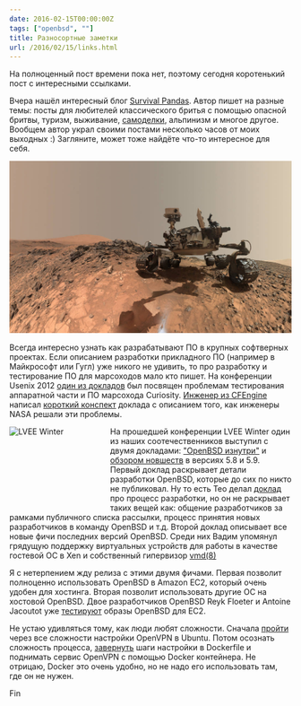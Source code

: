 ```yaml
---
date: 2016-02-15T00:00:00Z
tags: ["openbsd", ""]
title: Разносортные заметки
url: /2016/02/15/links.html
---
```


На полноценный пост времени пока нет, поэтому сегодня коротенький пост с
интересными ссылками.

Вчера нашёл интересный блог [Survival Pandas](http://survivalpandas.blogspot.ru/).
Автор пишет на разные темы: посты для любителей классического бритья с помощью опасной бритвы,
туризм, выживание, [самоделки](http://survivalpandas.blogspot.ru/search/label/%D1%85%D1%8D%D0%BD%D0%B4%D0%BC%D1%8D%D0%B9%D0%B4), альпинизм и многое другое.
Вообщем автор украл своими постами несколько часов от моих выходных :)
Загляните, может тоже найдёте что-то интересное для себя.

<img src="/images/curiosity-selfie.jpg">

Всегда интересно узнать как разрабатывают ПО в крупных софтверных проектах.
Если описанием разработки прикладного ПО (например в Майкрософт или Гугл) уже
никого не удивить, то про разработку и тестирование ПО для марсоходов мало кто
пишет. На конференции Usenix 2012 [один из докладов](https://www.usenix.org/conference/hotdep12/workshop-program/presentation/holzmann)
был посвящен проблемам тестирования аппаратной части и ПО марсохода Curiosity.
[Инженер из CFEngine](https://twitter.com/atsaloli) написал [короткий конспект](http://www.verticalsysadmin.com/making_robust_software/)
доклада с описанием того, как инженеры NASA решали эти проблемы.

<img  style="float:left;" src="http://winter.lvee.org/uploads/image_upload/file/201/lvee_logo_winter_180x144_b.png" width="180" height="144" border="0" alt="LVEE Winter" title="LVEE Winter" /> На прошедшей конференции LVEE Winter один из наших соотечественников выступил с
двумя докладами: ["OpenBSD изнутри"](https://lvee.org/ru/abstracts/170) и
[обзором новшеств](https://lvee.org/ru/abstracts/175) в версиях 5.8 и 5.9.
Первый доклад раскрывает детали разработки OpenBSD, которые до сих по никто не
публиковал. Ну то есть Тео делал [доклад](http://www.openbsd.org/papers/asiabsdcon2009-release_engineering/) про процесс разработки, но он не раскрывает таких вещей как:
общение разработчиков за рамками публичного списка рассылки, процесс принятия новых разработчиков в команду OpenBSD и т.д. Второй доклад описывает все новые фичи последних версий OpenBSD. Среди них Вадим упомянул грядущую поддержку виртуальных устройств для работы в
качестве гостевой ОС в Xen и собственный гипервизор
[vmd(8)](http://www.openbsd.org/cgi-bin/man.cgi/OpenBSD-current/man8/vmd.8?query=vmd&sec=8)

Я с нетерпением жду релиза с этими двумя фичами.  Первая позволит полноценно
использовать OpenBSD в Amazon EC2, который очень удобен для хостинга. Вторая
позволит использовать другие ОС на хостовой OpenBSD. Двое разработчиков OpenBSD Reyk Floeter и Antoine Jacoutot уже [тестируют](http://blog.d2-si.fr/2016/02/15/openbsd-on-aws/) образы OpenBSD для EC2.

Не устаю удивляться тому, как люди любят сложности. Сначала
[пройти](http://www.juev.org/2013/09/29/openvpn/) через все сложности настройки
OpenVPN в Ubuntu. Потом осознать сложность процесса,
[завернуть](http://www.juev.org/2016/02/12/docker-vpn/) шаги настройки в
Dockerfile и поднимать сервис OpenVPN с помощью Docker контейнера. Не отрицаю, Docker
это очень удобно, но не надо его использовать там, где он не нужен.

Fin
